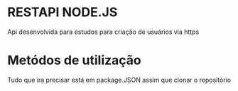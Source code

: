 # RESTAPI NODE.JS

Api desenvolvida para estudos para criação de usuários via https

# Metódos de utilização

Tudo que ira precisar está em package.JSON assim que clonar o repositório
